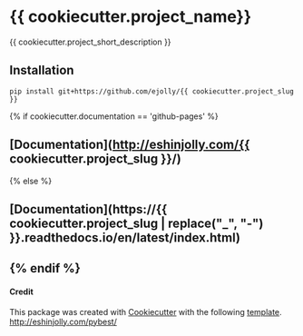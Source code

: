 # {{ cookiecutter.project_name}}  
<!---
[![Build Status](https://travis-ci.org/ejolly/{{ cookiecutter.project_slug | replace("_", "-") }}.svg?branch=master)](https://travis-ci.org/ejolly/{{ cookiecutter.project_slug | replace("_", "-") }})
[![Package version](https://img.shields.io/pypi/v/{{ cookiecutter.project_slug | replace("_", "-") }}.svg)](https://pypi.python.org/pypi/{{ cookiecutter.project_slug }})
{% if cookiecutter.documentation == 'rtd' %}
[![Docs](https://readthedocs.org/projects/{{ cookiecutter.project_slug | replace("_", "-") }}/badge/?version=latest)](https://{{ cookiecutter.project_slug | replace("_", "-") }}.readthedocs.io/en/latest/index.html)
{% endif %}
--->

{{ cookiecutter.project_short_description }}

## Installation
`pip install git+https://github.com/ejolly/{{ cookiecutter.project_slug }}`

{% if cookiecutter.documentation == 'github-pages' %}
## [Documentation](http://eshinjolly.com/{{ cookiecutter.project_slug }}/)
{% else %}
## [Documentation](https://{{ cookiecutter.project_slug | replace("_", "-") }}.readthedocs.io/en/latest/index.html)

{% endif %}
---------
#### Credit

This package was created with [Cookiecutter](https://github.com/audreyr/cookiecutter) with the following [template](https://github.com/ejolly/cookiecutter-pypackage).
http://eshinjolly.com/pybest/

